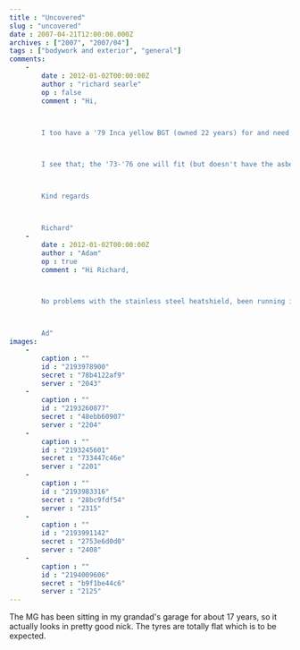 ```yaml
---
title : "Uncovered"
slug : "uncovered"
date : 2007-04-21T12:00:00.000Z
archives : ["2007", "2007/04"]
tags : ["bodywork and exterior", "general"]
comments:
    -
        date : 2012-01-02T00:00:00Z
        author : "richard searle"
        op : false
        comment : "Hi,



        I too have a '79 Inca yellow BGT (owned 22 years) for and need to get a replacement carb heatshield.



        I see that; the '73-'76 one will fit (but doesn't have the asbestos based insulation of the post '76 heatshield) but fits the same side of the spacers as the original and then there the stainless version you've gone for which fits the other side of the spacers and wondered how it's performed since you fitted it ... any fuel vaporization / starvation issues?



        Kind regards



        Richard"
    -
        date : 2012-01-02T00:00:00Z
        author : "Adam"
        op : true
        comment : "Hi Richard,



        No problems with the stainless steel heatshield, been running it a good while now and had nothing which would suggest it's causing issues from lack of heat protection. As you have obviously realised the stainless shield which I got sits the other side of the spacers and so is that much further away from the heat source and I'd guess the reflective surface helps too.



        Ad"
images:
    -
        caption : ""
        id : "2193978900"
        secret : "78b4122af9"
        server : "2043"
    -
        caption : ""
        id : "2193260877"
        secret : "48ebb60907"
        server : "2204"
    -
        caption : ""
        id : "2193245601"
        secret : "733447c46e"
        server : "2201"
    -
        caption : ""
        id : "2193983316"
        secret : "28bc9fdf54"
        server : "2315"
    -
        caption : ""
        id : "2193991142"
        secret : "2753e6d0d0"
        server : "2408"
    -
        caption : ""
        id : "2194009606"
        secret : "b9f1be44c6"
        server : "2125"
---
```


The MG has been sitting in my grandad's garage for about 17 years, so it actually looks in pretty good nick. The tyres are totally flat which is to be expected.